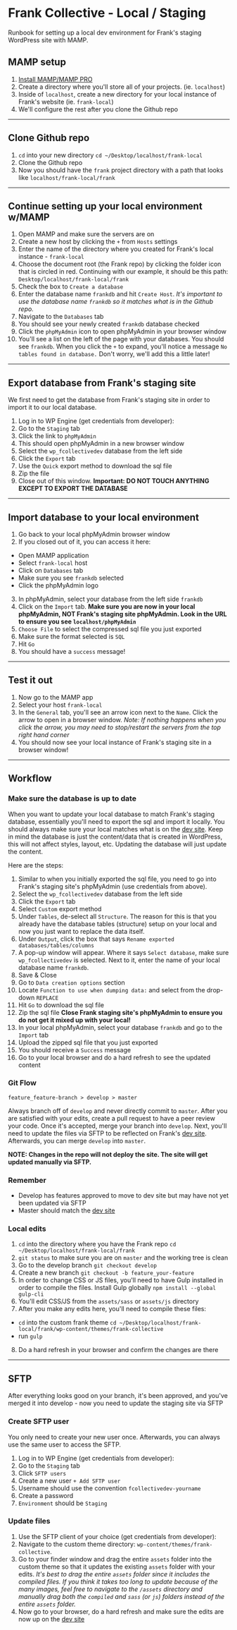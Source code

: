 # Frank Collective - Local / Staging

Runbook for setting up a local dev environment for Frank's staging WordPress site with MAMP.


## MAMP setup

1. [Install MAMP/MAMP PRO](https://www.mamp.info)
2. Create a directory where you'll store all of your projects. (ie. `localhost`)
3. Inside of `localhost`, create a new directory for your local instance of Frank's website (ie. `frank-local`)
4. We'll configure the rest after you clone the Github repo

---

## Clone Github repo

1. `cd` into your new directory `cd ~/Desktop/localhost/frank-local`
2. Clone the Github repo
3. Now you should have the `frank` project directory with a path that looks like `localhost/frank-local/frank`

---

## Continue setting up your local environment w/MAMP

1. Open MAMP and make sure the servers are on
2. Create a new host by clicking the `+` from `Hosts` settings
3. Enter the name of the directory where you created for Frank's local instance - `frank-local`
4. Choose the document root (the Frank repo) by clicking the folder icon that is circled in red. Continuing with our example, it should be this path: `Desktop/localhost/frank-local/frank`
5. Check the box to `Create a database`
6. Enter the database name `frankdb` and hit `Create Host`. *It's important to use the database name `frankdb` so it matches what is in the Github repo.*
7. Navigate to the `Databases` tab
8. You should see your newly created `frankdb` database checked
9. Click the `phpMyAdmin` icon to open phpMyAdmin in your browser window
10. You'll see a list on the left of the page with your databases. You should see `frankdb`. When you click the `+` to expand, you'll notice a message `No tables found in database.` Don't worry, we'll add this a little later!

---

## Export database from Frank's staging site

We first need to get the database from Frank's staging site in order to import it to our local database.

1. Log in to WP Engine (get credentials from developer):
2. Go to the `Staging` tab
3. Click the link to `phpMyAdmin`
4. This should open phpMyAdmin in a new browser window
5. Select the `wp_fcollectivedev` database from the left side
6. Click the `Export` tab
7. Use the `Quick` export method to download the sql file
8. Zip the file
9. Close out of this window. **Important: DO NOT TOUCH ANYTHING EXCEPT TO EXPORT THE DATABASE**

---

## Import database to your local environment

1. Go back to your local phpMyAdmin browser window
2. If you closed out of it, you can access it here:
- Open MAMP application
- Select `frank-local` host
- Click on `Databases` tab
- Make sure you see `frankdb` selected
- Click the phpMyAdmin logo
3. In phpMyAdmin, select your database from the left side `frankdb`
4. Click on the `Import` tab. **Make sure you are now in your local phpMyAdmin, NOT Frank's staging site phpMyAdmin. Look in the URL to ensure you see `localhost/phpMyAdmin`**
5. `Choose File` to select the compressed sql file you just exported
6. Make sure the format selected is `SQL`
7. Hit `Go`
8. You should have a `success` message!

---

## Test it out

1. Now go to the MAMP app
2. Select your host `frank-local`
3. In the `General` tab, you'll see an arrow icon next to the `Name`. Click the arrow to open in a browser window. *Note: If nothing happens when you click the arrow, you may need to stop/restart the servers from the top right hand corner*
4. You should now see your local instance of Frank's staging site in a browser window!

---

## Workflow

### Make sure the database is up to date

When you want to update your local database to match Frank's staging database, essentially you'll need to export the sql and import it locally. You should always make sure your local matches what is on the [dev site](http://fcollectivedev.wpengine.com). Keep in mind the database is just the content/data that is created in WordPress, this will not affect styles, layout, etc. Updating the database will just update the content.

Here are the steps:

1. Similar to when you initially exported the sql file, you need to go into Frank's staging site's phpMyAdmin (use credentials from above).
2. Select the `wp_fcollectivedev` database from the left side
3. Click the `Export` tab
4. Select `Custom` export method
5. Under `Tables`, de-select all `Structure`. The reason for this is that you already have the database tables (structure) setup on your local and now you just want to replace the data itself.
6. Under `Output`, click the box that says `Rename exported databases/tables/columns`
7. A pop-up window will appear. Where it says `Select database`, make sure `wp_fcollectivedev` is selected. Next to it, enter the name of your local database name `frankdb`.
8. Save & Close
9. Go to `Data creation options` section
10. Locate `Function to use when dumping data:` and select from the drop-down `REPLACE`
11. Hit `Go` to download the sql file
12. Zip the sql file
**Close Frank staging site's phpMyAdmin to ensure you do not get it mixed up with your local!**
13. In your local phpMyAdmin, select your database `frankdb` and go to the `Import` tab
14. Upload the zipped sql file that you just exported
15. You should receive a `Success` message
16. Go to your local browser and do a hard refresh to see the updated content

### Git Flow

```
feature_feature-branch > develop > master
```

Always branch off of `develop` and never directly commit to `master`. After you are satisfied with your edits, create a pull request to have a peer review your code. Once it's accepted, merge your branch into `develop`. Next, you'll need to update the files via SFTP to be reflected on Frank's [dev site](http://fcollectivedev.wpengine.com). Afterwards, you can merge `develop` into `master`.

**NOTE: Changes in the repo will not deploy the site. The site will get updated manually via SFTP.**

### Remember

- Develop has features approved to move to dev site but may have not yet been updated via SFTP
- Master should match the [dev site](http://fcollectivedev.wpengine.com)

### Local edits

1. `cd` into the directory where you have the Frank repo `cd ~/Desktop/localhost/frank-local/frank`
2. `git status` to make sure you are on `master` and the working tree is clean
3. Go to the develop branch `git checkout develop`
4. Create a new branch `git checkout -b feature_your-feature`
5. In order to change CSS or JS files, you'll need to have Gulp installed in order to compile the files. Install Gulp globally `npm install --global gulp-cli`
6. You'll edit CSS/JS from the `assets/sass` or `assets/js` directory
7. After you make any edits here, you'll need to compile these files:
- `cd` into the custom frank theme `cd ~/Desktop/localhost/frank-local/frank/wp-content/themes/frank-collective`
- run `gulp`
8. Do a hard refresh in your browser and confirm the changes are there

---

## SFTP

After everything looks good on your branch, it's been approved, and you've merged it into develop - now you need to update the staging site via SFTP

### Create SFTP user

You only need to create your new user once. Afterwards, you can always use the same user to access the SFTP.

1. Log in to WP Engine (get credentials from developer):
2. Go to the `Staging` tab
3. Click `SFTP users`
4. Create a new user `+ Add SFTP user`
5. Username should use the convention `fcollectivedev-yourname`
6. Create a password
7. `Environment` should be `Staging`

### Update files

1. Use the SFTP client of your choice (get credentials from developer):
2. Navigate to the custom theme directory: `wp-content/themes/frank-collective`.
3. Go to your finder window and drag the entire `assets` folder into the custom theme so that it updates the existing `assets` folder with your edits. *It's best to drag the entire `assets` folder since it includes the compiled files. If you think it takes too long to update because of the many images, feel free to navigate to the `/assets` directory and manually drag both the `compiled` and `sass` (or `js`) folders instead of the entire `assets` folder.*
4. Now go to your browser, do a hard refresh and make sure the edits are now up on the [dev site](http://fcollectivedev.wpengine.com/)

